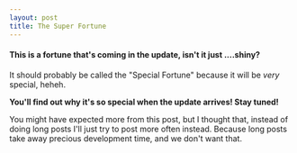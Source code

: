 ```yaml
---
layout: post
title: The Super Fortune
---
```


<amp-img width="120" height="124" layout="responsive" alt="The Super Fortune icon" src="/assets/images/superfortune.png"></amp-img>

#### This is a fortune that's coming in the update, isn't it just ....shiny?

It should probably be called the "Special Fortune" because it will be _very_ special, heheh.

**You'll find out why it's so special when the update arrives! Stay tuned!**

You might have expected more from this post, but I thought that, instead of doing long posts I'll just try to post more often instead. Because long posts take away precious development time, and we don't want that.